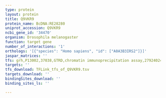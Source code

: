 ```yaml
---
type: protein
layout: protein
title: Q9VKR9
protein_name: BcDNA:RE28280
uniprot_accession: Q9VKR9
ncbi_gene_id: '34470'
organism: Drosophila melanogaster
function: target gene
number_of_interactions: '1'
orthologs: '[{"species": "Homo sapiens", "id": ["A0A3B3IRS2"]}]'
jaspar_matrices: ''
tfs: grh,P13002,37038,GTRD,chromatin immunoprecipitation assay,27924024%5Buid%5D,No
targets: ''
tfs_download: TFLink_tfs_of_Q9VKR9.tsv
targets_download: ''
bindingSites_download: ''
binding_sites_ls: ''

---
```

